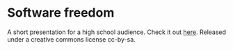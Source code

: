 # Software freedom

A short presentation for a high school audience. Check it out
[here](http://jj.github.io/computers-freedom). Released under a
creative commons license cc-by-sa.

